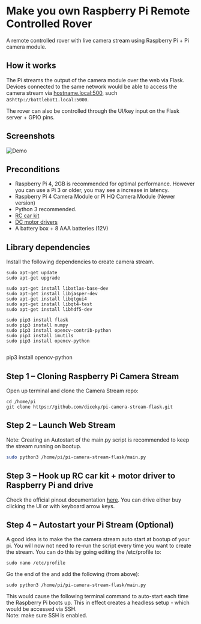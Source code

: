 # Make you own Raspberry Pi Remote Controlled Rover

A remote controlled rover with live camera stream using Raspberry Pi + Pi camera module.

## How it works

The Pi streams the output of the camera module over the web via Flask. Devices connected to the same network would be able to access the camera stream via <hostname.local:500>, such as`http://battlebot1.local:5000`.

The rover can also be controlled through the UI/key input on the Flask server + GPIO pins.

## Screenshots

![Demo](readme/dcamp-rover.gif)

## Preconditions

- Raspberry Pi 4, 2GB is recommended for optimal performance. However you can use a Pi 3 or older, you may see a increase in latency.
- Raspberry Pi 4 Camera Module or Pi HQ Camera Module (Newer version)
- Python 3 recommended.
- [RC car kit](https://www.amazon.co.jp/gp/product/B088NMV7C6/ref=ppx_yo_dt_b_asin_title_o03_s00?ie=UTF8&psc=1)
- [DC motor drivers](https://www.amazon.co.jp/gp/product/B08B87WWHV/ref=ppx_yo_dt_b_asin_title_o04_s00?ie=UTF8&psc=1)
- A battery box + 8 AAA batteries (12V)

## Library dependencies

Install the following dependencies to create camera stream.

```
sudo apt-get update
sudo apt-get upgrade

sudo apt-get install libatlas-base-dev
sudo apt-get install libjasper-dev
sudo apt-get install libqtgui4
sudo apt-get install libqt4-test
sudo apt-get install libhdf5-dev

sudo pip3 install flask
sudo pip3 install numpy
sudo pip3 install opencv-contrib-python
sudo pip3 install imutils
sudo pip3 install opencv-python


```

pip3 install opencv-python

## Step 1 – Cloning Raspberry Pi Camera Stream

Open up terminal and clone the Camera Stream repo:

```
cd /home/pi
git clone https://github.com/diceky/pi-camera-stream-flask.git
```

## Step 2 – Launch Web Stream

Note: Creating an Autostart of the main.py script is recommended to keep the stream running on bootup.

```bash cd modules
sudo python3 /home/pi/pi-camera-stream-flask/main.py
```

## Step 3 – Hook up RC car kit + motor driver to Raspberry Pi and drive

Check the official pinout documentation [here](https://www.raspberrypi.org/documentation/computers/os.html#gpio-and-the-40-pin-header).
You can drive either buy clicking the UI or with keyboard arrow keys.

## Step 4 – Autostart your Pi Stream (Optional)

A good idea is to make the the camera stream auto start at bootup of your pi. You will now not need to re-run the script every time you want to create the stream. You can do this by going editing the /etc/profile to:

```
sudo nano /etc/profile
```

Go the end of the and add the following (from above):

```
sudo python3 /home/pi/pi-camera-stream-flask/main.py
```

This would cause the following terminal command to auto-start each time the Raspberry Pi boots up. This in effect creates a headless setup - which would be accessed via SSH.  
Note: make sure SSH is enabled.
